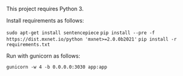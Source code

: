 This project requires Python 3.

Install requirements as follows:

`sudo apt-get install sentencepiece`
`pip install --pre -f https://dist.mxnet.io/python 'mxnet>=2.0.0b2021'`
`pip install -r requirements.txt`

Run with gunicorn as follows:

`gunicorn -w 4 -b 0.0.0.0:3030 app:app`